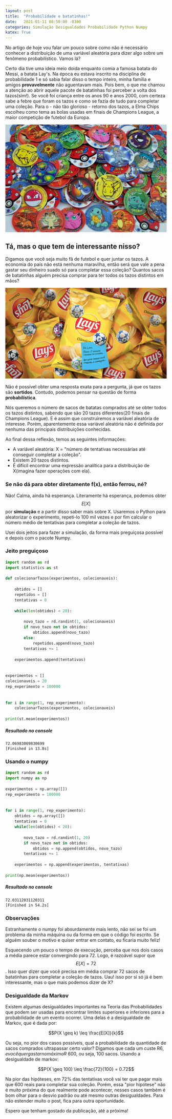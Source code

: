 ```yaml
---
layout: post
title:  "Probabilidade e batatinhas!"
date:   2021-01-11 08:50:00 -0300
categories: Simulação Desigualdades Probabilidade Python Numpy
katex: True
---
```


No artigo de hoje vou falar um pouco sobre como não é necessário conhecer a distribuição de uma variável aleatória para dizer algo sobre um fenômeno probabilístico. Vamos lá?


Certo dia tive uma ideia meio doida enquanto comia a famosa batata do Messi, a batata Lay's. Na época eu estava inscrito na disciplina de probabilidade 1 e só sabia falar disso o tempo inteiro, minha família e amigos **provavelmente** não aguentavam mais. Pois bem, o que me chamou a atenção ao abrir aquele pacote de batatinhas foi perceber a volta dos tazos(sim!). Se você foi criança entre os anos 90 e anos 2000, com certeza sabe a febre que foram os tazos e como se fazia de tudo para completar uma coleção. Para o - não tão glorioso - retorno dos tazos, a Elma Chips escolheu como tema as bolas usadas em finais de Champions League, a maior competição de futebol da Europa.

![](/assets/tazoooos.jpg)


## Tá, mas o que tem de interessante nisso?

Digamos que você seja muito fã de futebol e quer juntar os tazos. A economia do país não está nenhuma maravilha, então será que vale a pena gastar seu dinheiro suado só para completar essa coleção? Quantos sacos de batatinhas alguém precisa comprar para ter todos os tazos distintos em mãos?

![](/assets/tazo.png)

Não é possível obter uma resposta exata para a pergunta, já que os tazos são **sortidos**. Contudo, podemos pensar na questão de forma **probabilística**.

Nós queremos o número de sacos de batatas comprados até se obter todos os tazos distintos, sabendo que são 20 tazos diferentes(20 finais de Champions League). E é assim que construiremos a variável aleatória de interesse. Porém, aparentemente essa variável aleatória não é definida por nenhuma das principais distribuições conhecidas.

Ao final dessa reflexão, temos as seguintes informações:

- A variável aleatória: X = "número de tentativas necessárias até conseguir completar a coleção".
- Existem 20 tazos distintos.
- É difícil encontrar uma expressão analítica para a distribuição de X(imagina fazer operações com ela).

### Se não dá para obter diretamente f(x), então ferrou, né?

Não! Calma, ainda há esperança. Literamente há esperança, podemos obter $$E[X]$$ por **simulação** e a partir disso saber mais sobre X. Usaremos o Python para aleatorizar o experimento, repeti-lo 100 mil vezes e por fim calcular o número médio de tentativas para completar a coleção de tazos.

Usei dois jeitos para fazer a simulação, da forma mais preguiçosa possível e depois com o pacote Numpy.

### Jeito preguiçoso

```python
import random as rd
import statistics as st

def colecionarTazos(experimentos, colecionaveis):

    obtidos = []
    repetidos = []
    tentativas = 0

    while(len(obtidos) < 20):

        novo_tazo = rd.randint(1, colecionaveis)
        if novo_tazo not in obtidos:
            obtidos.append(novo_tazo)
        else:
            repetidos.append(novo_tazo)
        tentativas += 1

    experimentos.append(tentativas)


experimentos = []
colecionaveis = 20
rep_experimento = 100000


for i in range(1, rep_experimento):
    colecionarTazos(experimentos, colecionaveis)

print(st.mean(experimentos))
```

##### Resultado no console

```
72.06983069830699
[Finished in 13.8s]
```

### Usando o numpy

```python
import random as rd
import numpy as np

experimentos = np.array([])
rep_experimento = 100000


for i in range(1, rep_experimento):
    obtidos = np.array([])
    tentativas = 0
    while(len(obtidos) < 20):

        novo_tazo = rd.randint(1, 20)
        if novo_tazo not in obtidos:
            obtidos = np.append(obtidos, novo_tazo)
        tentativas += 1

    experimentos = np.append(experimentos, tentativas)

print(np.mean(experimentos))
```

##### Resultado no console

```
72.03112031120311
[Finished in 54.2s]
```

### Observações

Estranhamente o numpy foi absurdamente mais lento, não sei se foi um problema da minha máquina ou da forma em que o código foi escrito. Se alguém souber o motivo e quiser entrar em contato, eu ficaria muito feliz!

Esquecendo um pouco o tempo de execução, perceba que nos dois casos a média parece estar convergindo para 72. Logo, é razoável supor que $$E[X] = 72$$. Isso quer dizer que você precisa em média comprar 72 sacos de batatinhas para completar a coleção de tazos. Uau! isso por si só já é bem interessante, mas o que mais podemos dizer de X?

### Desigualdade da Markov

Existem algumas desigualdades importantes na Teoria das Probabilidades que podem ser usadas para encontrar limites superiores e inferiores para a probabilidade de um evento ocorrer. Uma delas é a desigualdade de Markov, que é dada por:

$$P(X \geq k) \leq \frac{E[X]}{k}$$

Ou seja, no pior dos casos possíveis, qual a probabilidade da quantidade de sacos comprados ultrapassar certo valor? Digamos que cada um custe R$6, e você quer gastar no máximo R$ 600, ou seja, 100 sacos. Usando a desigualdade de markov:

$$P(X \geq 100) \leq \frac{72}{100} = 0.72$$

Na pior das hipóteses, em 72% das tentativas você vai ter que pagar mais que 600 reais para completar sua coleção. Porém, essa "pior hipótese" não é muito próxima do que realmente pode acontecer, nesses casos também é bom olhar para o desvio padrão ou até mesmo outras desigualdades. Para não estender muito o post, fica para outra oportunidade.


Espero que tenham gostado da publicação, até a próxima!















